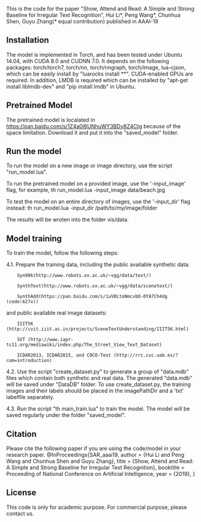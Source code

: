 This is the code for the paper
"Show, Attend and Read: A Simple and Strong Baseline for Irregular Text Recognition",
Hui Li*, Peng Wang*, Chunhua Shen, Guyu Zhang(* equal contribution) 
published in AAAI-19

## Installation

The model is implemented in Torch, and has been tested under Ubuntu 14.04, with CUDA 8.0 and CUDNN 7.0.
It depends on the following packages: torch/torch7, torch/nn, torch/nngraph, torch/image, lua-cjson, which can be easily install by "luarocks install **". CUDA-enabled GPUs are required. In addition, LMDB is required which can be installed by "apt-get install liblmdb-dev" and "pip install lmdb" in Ubuntu.

## Pretrained Model

The pretrained model is localated in https://pan.baidu.com/s/1Z4a0l6UNhuWY3BDy8Z4Ctg because of the space limitation. Download it and put it into the "saved_model" folder.


## Run the model

To run the model on a new image or image directory, use the script "run_model.lua". 

To run the pretrained model on a provided image, use the '-input_image' flag, for example,
	th run_model.lua -input_image data/beach.jpg
	
To test the model on an entire directory of images, use the '-input_dir' flag instead:
	th run_model.lua -input_dir /path/to/my/image/folder
	
The results will be wroten into the folder vis/data.


## Model training

To train the model, follow the following steps:

4.1. Prepare the training data, including the public available synthetic data:

        Syn90k(http://www.robots.ox.ac.uk/~vgg/data/text/)
	
        SynthText(http://www.robots.ox.ac.uk/~vgg/data/scenetext/)
	
        SynthAdd(https://pan.baidu.com/s/1uV0LtoNmcxbO-0YA7Ch4dg  (code:627x))
   
   
and public available real image datasets:

        IIIT5K (http://cvit.iiit.ac.in/projects/SceneTextUnderstanding/IIIT5K.html)
	
        SVT (http://www.iapr-tc11.org/mediawiki/index.php/The_Street_View_Text_Dataset)
	
        ICDAR2013, ICDAR2015, and COCO-Text (http://rrc.cvc.uab.es/?com=introduction)

4.2. Use the script "create_dataset.py" to generate a group of "data.mdb" files which contain both synthetic and real data. The generated "data.mdb" will be saved under "DataDB" folder. To use create_dataset.py, the training images and their labels should be placed in the imagePathDir and a 'txt' labelfile separately.

4.3. Run the script "th main_train.lua" to train the model. The model will be saved regularly under the folder "saved_model".


## Citation

Please cite the following paper if you are using the code/model in your research paper.
@InProceedings{SAR_aaai19,
	author = {Hui Li and Peng Wang and Chunhua Shen and Guyu Zhang},
	title = {Show, Attend and Read: A Simple and Strong Baseline for Irregular Text Recognition},
	booktitle = Proceeding of National Conference on Artificial Intelligence,
	year = {2019},
} 



## License

This code is only for academic purpose. For commercial purpose, please contact us.
